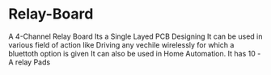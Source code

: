 # Relay-Board
A 4-Channel Relay Board
Its a Single Layed PCB Designing 
It can be used in various field of action like Driving any vechile wirelessly for which a bluettoth option is given
It can also be used in Home Automation.
It has 10 -A relay Pads

